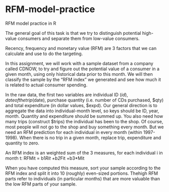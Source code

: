 # RFM-model-practice
RFM model practice in R

The general goal of this task is that we try to distinguish potential high-value consumers and separate them from low-value consumers. 

Recency, frequency and monetary value (RFM) are 3 factors that we can calculate and use to do the targeting. 

In this assignment, we will work with a sample dataset from a company called CDNOW, to try and figure out the potential value of a consumer in a given month, using only historical data prior to this month. We will then classify the sample by the “RFM index” we generated and see how much it is related to actual consumer spending.

In the raw data, the first two variables are individual ID ($id), date of the trip ($date), purchase quantity (i.e. number of CDs purchased, $qty) and total expenditure (in dollar values, $expd). Our general direction is to aggregate the data into individual-month level, so keys should be ID, year, month. Quantity and expenditure should be summed up. You also need how many trips (construct $trips) the individual has been to the shop. Of course, most people will not go to the shop and buy something every month. But we need an RFM prediction for each individual in every month (within 1997-1998). When there is no trip in a given month, replace trip, expenditure and quantity to zero. 

An RFM index is an weighted sum of the 3 measures, for each individual i in month t:
    RFMit = b1*Rit +b2*Fit +b3*Mit

When you have computed this measure, sort your sample according to the RFM index and split it into 10 (roughly) even-sized portions. Thehigh RFM parts refer to individuals (in particular months) that are more valuable than the low RFM parts of your sample.
